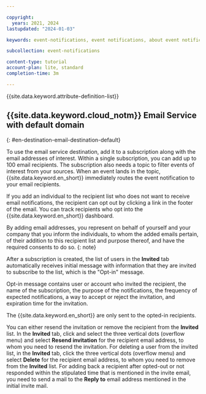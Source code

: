 ```yaml
---

copyright:
  years: 2021, 2024
lastupdated: "2024-01-03"

keywords: event-notifications, event notifications, about event notifications, destinations, email

subcollection: event-notifications

content-type: tutorial
account-plan: lite, standard
completion-time: 3m

---
```


{{site.data.keyword.attribute-definition-list}}

## {{site.data.keyword.cloud_notm}} Email Service with default domain
{: #en-destination-email-destination-default}

To use the email service destination, add it to a subscription along with the email addresses of interest. Within a single subscription, you can add up to 100 email recipients. The subscription also needs a topic to filter events of interest from your sources. When an event lands in the topic, {{site.data.keyword.en_short}} immediately routes the event notification to your email recipients.

If you add an individual to the recipient list who does not want to receive email notifications, the recipient can opt out by clicking a link in the footer of the email. You can track recipients who opt into the {{site.data.keyword.en_short}} dashboard.

By adding email addresses, you represent on behalf of yourself and your company that you inform the individuals, to whom the added emails pertain, of their addition to this recipient list and purpose thereof, and have the required consents to do so.
{: note}

After a subscription is created, the list of users in the **Invited** tab automatically receives initial message with information that they are invited to subscribe to the list, which is the "Opt-in" message.

Opt-in message contains user or account who invited the recipient, the name of the subscription, the purpose of the notifications, the frequency of expected notifications, a way to accept or reject the invitation, and expiration time for the invitation.

The {{site.data.keyword.en_short}} are only sent to the opted-in recipients.

You can either resend the invitation or remove the recipient from the **Invited** list. In the **Invited** tab, click and select the three vertical dots (overflow menu) and select **Resend invitation** for the recipient email address, to whom you need to resend the invitation. For deleting a user from the invited list, in the **Invited** tab, click the three vertical dots (overflow menu) and select **Delete** for the recipient email address, to whom you need to remove from the **Invited** list. For adding back a recipient after opted-out or not responded within the stipulated time that is mentioned in the invite email, you need to send a mail to the **Reply to** email address mentioned in the initial invite mail.
